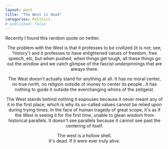 ```yaml
---
layout: post
title: "The West is dead"
categories: Politics
# published: false
---
```


Recently I found this random quote on twitter.

<p style="text-align: center;">The problem with the West is that it professes to be civilized (it is not; see, 'history') and it professes to have enlightened values of freedom, free speech, etc, but when pushed, when things get tough, all these things go out the window and we catch glimpse of the fascist underpinnings that are always there.</p>
<p style="text-align: center;">The West doesn't actually stand for anything at all. It has no moral center, no true north, no religion outside of money to center its people...it has nothing to guide it outside the everchanging whims of the zeitgeist.</p>
<p style="text-align: center;">The West stands behind nothing it espouses because it never meant any of it in the first place, which is why its so-called values cannot be relied upon during trying times. In the face of human tragedy of great scope, it's as if the West is seeing it for the first time, unable to glean wisdom from historical parallels. It doesn't see parallels because it cannot see past the centering of itself.</p>
<p style="text-align: center;">The west is a hollow shell.</br>
It's dead. If it were ever truly alive.</p>
